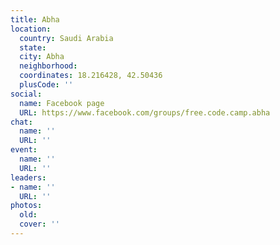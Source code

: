 ```yaml
---
title: Abha
location:
  country: Saudi Arabia
  state: 
  city: Abha
  neighborhood: 
  coordinates: 18.216428, 42.50436
  plusCode: ''
social:
  name: Facebook page
  URL: https://www.facebook.com/groups/free.code.camp.abha
chat:
  name: ''
  URL: ''
event:
  name: ''
  URL: ''
leaders:
- name: ''
  URL: ''
photos:
  old: 
  cover: ''
---
```

